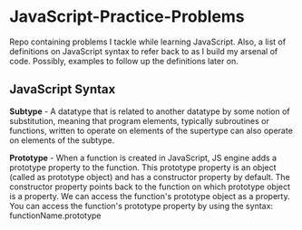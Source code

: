# JavaScript-Practice-Problems
Repo containing problems I tackle while learning JavaScript. Also, a list of definitions on JavaScript syntax to refer back to as I build my arsenal of code. Possibly, examples to follow up the definitions later on.

## JavaScript Syntax

**Subtype** - A datatype that is related to another datatype by some notion of substitution, meaning that program elements, typically subroutines or functions, written to operate on elements of the supertype can also operate on elements of the subtype.


**Prototype** - When a function is created in JavaScript, JS engine adds a prototype property to the function. This prototype property is an object (called as prototype object) and has a constructor property by default. The constructor property points back to the function on which prototype object is a property. We can access the function's prototype object as a property. You can access the function's prototype property by using the syntax: functionName.prototype
